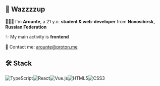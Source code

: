 ## 🥴 **Wazzzzup**

🧑🏼‍💻 I'm **Arounte**, a 21 y.o. **student & web-developer** from
**Novosibirsk, Russian Federation**

✨ My main activity is **frontend**

💌 Contact me: [arounte@proton.me](mailto:arounte@proton.me)


## 🛠 Stack

![TypeScript](https://img.shields.io/badge/typescript-%23007ACC.svg?style=for-the-badge&logo=typescript&logoColor=white)![React](https://img.shields.io/badge/react-%2320232a.svg?style=for-the-badge&logo=react&logoColor=%2361DAFB)![Vue.js](https://img.shields.io/badge/vuejs-%2335495e.svg?style=for-the-badge&logo=vuedotjs&logoColor=%234FC08D)![HTML5](https://img.shields.io/badge/html5-%23E34F26.svg?style=for-the-badge&logo=html5&logoColor=white)![CSS3](https://img.shields.io/badge/css3-%231572B6.svg?style=for-the-badge&logo=css3&logoColor=white)
